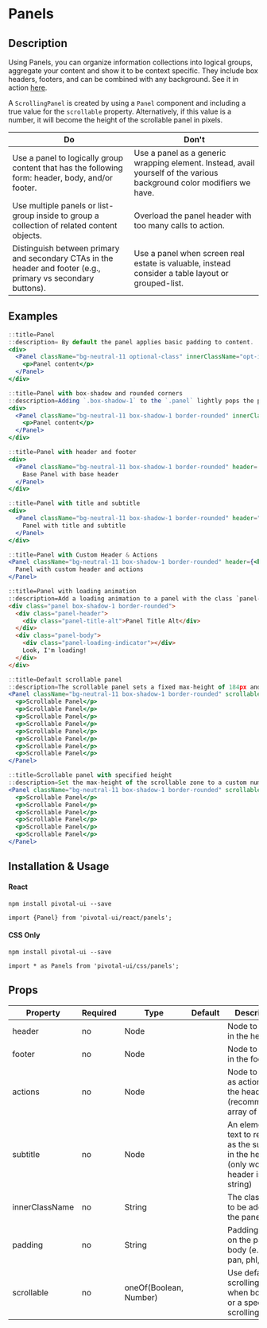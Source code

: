 # Panels

## Description

Using Panels, you can organize information collections into logical groups, aggregate your content and show it to be context specific. They include box headers, footers, and can be combined with any background. See it in action [here](https://pui-pivots.cfapps.io/).

A `ScrollingPanel` is created by using a `Panel` component and including a true value for the `scrollable`
property. Alternatively, if this value is a number, it will become the height of the scrollable panel in pixels.


Do        | Don't
----------|----------
Use a panel to logically group content that has the following form: header, body, and/or footer. | Use a panel as a generic wrapping element. Instead, avail yourself of the various background color modifiers we have.
Use multiple panels or list-group inside to group a collection of related content objects. | Overload the panel header with too many calls to action.
Distinguish between primary and secondary CTAs in the header and footer (e.g., primary vs secondary buttons). | Use a panel when screen real estate is valuable, instead consider a table layout or grouped-list.

## Examples

```jsx
::title=Panel
::description= By default the panel applies basic padding to content.
<div>
  <Panel className="bg-neutral-11 optional-class" innerClassName="opt-inner-class">
    <p>Panel content</p>
  </Panel>
</div>
```

```jsx
::title=Panel with box-shadow and rounded corners
::description=Adding `.box-shadow-1` to the `.panel` lightly pops the panel off the page. This is the preferred aesthetic instead of a border. This works great for pushing the panel up from the workspace.
<div>
  <Panel className="bg-neutral-11 box-shadow-1 border-rounded" innerClassName="opt-inner-class">
    <p>Panel content</p>
  </Panel>
</div>
```

```jsx
::title=Panel with header and footer
<div>
  <Panel className="bg-neutral-11 box-shadow-1 border-rounded" header='header' footer='Panel footer'>
    Base Panel with base header
  </Panel>
</div>
```

```jsx
::title=Panel with title and subtitle
<div>
  <Panel className="bg-neutral-11 box-shadow-1 border-rounded" header="Title" subtitle="subtitle">
    Panel with title and subtitle
  </Panel>
</div>
```

```jsx
::title=Panel with Custom Header & Actions
<Panel className="bg-neutral-11 box-shadow-1 border-rounded" header={<h2>Custom Title</h2>} actions={<div><button className="btn btn-default mrl">Go</button><button className="btn btn-default-alt">Stop</button></div>}>
  Panel with custom header and actions
</Panel>
```

```html
::title=Panel with loading animation
::description=Add a loading animation to a panel with the class `panel-loading-indicator`. The animation is intended for panels that utilize panel-header and panel-body. This should be used when the content of the panel is being loaded asynchronously and you’d like to communicate to the user that their content is on the way.
<div class="panel box-shadow-1 border-rounded">
  <div class="panel-header">
    <div class="panel-title-alt">Panel Title Alt</div>
  </div>
  <div class="panel-body">
    <div class="panel-loading-indicator"></div>
    Look, I'm loading!
  </div>
</div>
```

```jsx
::title=Default scrollable panel
::description=The scrollable panel sets a fixed max-height of 184px and scrolls any content that extends beyond that limit.
<Panel className="bg-neutral-11 box-shadow-1 border-rounded" scrollable={true}>
  <p>Scrollable Panel</p>
  <p>Scrollable Panel</p>
  <p>Scrollable Panel</p>
  <p>Scrollable Panel</p>
  <p>Scrollable Panel</p>
  <p>Scrollable Panel</p>
  <p>Scrollable Panel</p>
  <p>Scrollable Panel</p>
</Panel>
```

```jsx
::title=Scrollable panel with specified height
::description=Set the max-height of the scrollable zone to a custom number.
<Panel className="bg-neutral-11 box-shadow-1 border-rounded" scrollable={100}>
  <p>Scrollable Panel</p>
  <p>Scrollable Panel</p>
  <p>Scrollable Panel</p>
  <p>Scrollable Panel</p>
  <p>Scrollable Panel</p>
  <p>Scrollable Panel</p>
</Panel>
```

## Installation & Usage

#### React
`npm install pivotal-ui --save`

`import {Panel} from 'pivotal-ui/react/panels';`

#### CSS Only
`npm install pivotal-ui --save`

`import * as Panels from 'pivotal-ui/css/panels';`

## Props

Property | Required | Type | Default | Description
---------|----------|------|---------|------------
header         | no | Node                   | | Node to render in the header
footer         | no | Node                   | | Node to render in the footer
actions        | no | Node                   | | Node to render as actions in the header (recommended: array of nodes)
subtitle       | no | Node                   | | An element or text to render as the subtitle in the header (only works if header is a string)
innerClassName | no | String                 | | The className to be added on the panel body
padding        | no | String                 | | Padding to use on the panel body (e.g pam, pan, phl, ptl)
scrollable     | no | oneOf(Boolean, Number) | | Use default scrolling height when boolean or a specified scrolling height
